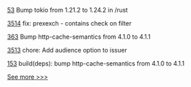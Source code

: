 
[53](https://github.com/hyperledger-labs/yui-corda-ibc/pull/53) Bump tokio from 1.21.2 to 1.24.2 in /rust

[3514](https://github.com/hyperledger/aries-framework-go/pull/3514) fix: prexexch - contains check on filter

[363](https://github.com/hyperledger-labs/fabric-operations-console/pull/363) Bump http-cache-semantics from 4.1.0 to 4.1.1

[3513](https://github.com/hyperledger/aries-framework-go/pull/3513) chore: Add audience option to issuer

[153](https://github.com/hyperledger-labs/yui-ibc-solidity/pull/153) build(deps): bump http-cache-semantics from 4.1.0 to 4.1.1


[See more >>>](https://start-here.hyperledger.org/pull-requests)
